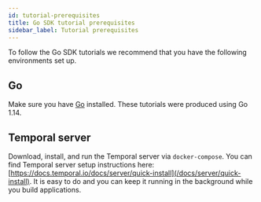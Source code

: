 ```yaml
---
id: tutorial-prerequisites
title: Go SDK tutorial prerequisites
sidebar_label: Tutorial prerequisites
---
```


To follow the Go SDK tutorials we recommend that you have the following environments set up.

## Go

Make sure you have [Go](https://golang.org/doc/install) installed. These tutorials were produced using Go 1.14.

## Temporal server

Download, install, and run the Temporal server via `docker-compose`. You can find Temporal server setup instructions here: [https://docs.temporal.io/docs/server/quick-install](/docs/server/quick-install). It is easy to do and you can keep it running in the background while you build applications.
